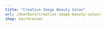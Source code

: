 ```yaml
---
title: "Creative Image Beauty Salon"
url: /dearborn/creative-image-beauty-salon/
shop: hairdresser
---
```

